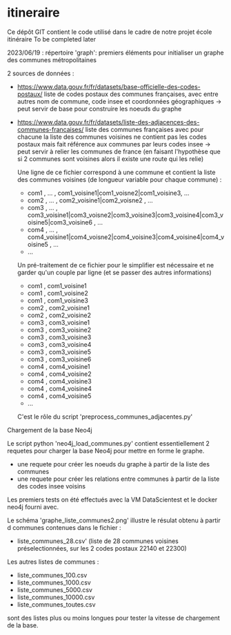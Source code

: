 # itineraire
Ce dépôt GIT contient le code utilisé dans le cadre de notre projet école itinéraire
To be completed later


2023/06/19 :
répertoire 'graph':
premiers éléments pour initialiser un graphe des communes métropolitaines

2 sources de données :

- https://www.data.gouv.fr/fr/datasets/base-officielle-des-codes-postaux/
  liste de codes postaux des communes françaises, avec entre autres nom de commune, code insee 
  et coordonnées géographiques
  -> peut servir de base pour construire les noeuds du graphe

- https://www.data.gouv.fr/fr/datasets/liste-des-adjacences-des-communes-francaises/
  liste des communes françaises avec pour chacune la liste des communes voisines
  ne contient pas les codes postaux mais fait référence aux communes par leurs codes insee
  -> peut servir à relier les communes de france 
  (en faisant l'hypothèse que si 2 communes sont voisines alors il existe une route qui les relie)
  
  Une ligne de ce fichier correspond à une commune et contient la liste des communes voisines 
  (de longueur variable pour chaque commune) :

    - com1 , ... , com1_voisine1|com1_voisne2|com1_voisine3, ...
    - com2 , ... , com2_voisine1|com2_voisne2 , ...
    - com3 , ... , com3_voisine1|com3_voisne2|com3_voisine3|com3_voisine4|com3_voisine5|com3_voisine6 , ...
    - com4 , ... , com4_voisine1|com4_voisne2|com4_voisine3|com4_voisine4|com4_voisine5 , ...
    - ...

  Un pré-traitement de ce fichier pour le simplifier est nécessaire et ne garder qu'un couple par ligne
  (et se passer des autres informations)

    - com1 , com1_voisine1
    - com1 , com1_voisine2
    - com1 , com1_voisine3
    - com2 , com2_voisine1
    - com2 , com2_voisine2
    - com3 , com3_voisine1
    - com3 , com3_voisine2
    - com3 , com3_voisine3
    - com3 , com3_voisine4
    - com3 , com3_voisine5
    - com3 , com3_voisine6
    - com4 , com4_voisine1
    - com4 , com4_voisine2
    - com4 , com4_voisine3
    - com4 , com4_voisine4
    - com4 , com4_voisine5
    - ...
 
    C'est le rôle du script 'preprocess_communes_adjacentes.py'


Chargement de la base Neo4j

Le script python 'neo4j_load_communes.py' contient essentiellement 2 requetes pour charger la base Neo4j 
pour mettre en forme le graphe.
- une requete pour créer les noeuds du graphe à partir de la liste des communes
- une requete pour créer les relations entre communes à partir de la liste des codes insee voisins

Les premiers tests on été effectués avec la VM DataScientest et le docker neo4j fourni avec. 

Le schéma 'graphe_liste_communes2.png' illustre le résulat obtenu à partir d  communes contenues dans le fichier :
- liste_communes_28.csv'
(liste de 28 communes voisines préselectionnées, sur les 2 codes postaux 22140 et 22300)

Les autres listes de communes :
- liste_communes_100.csv
- liste_communes_1000.csv
- liste_communes_5000.csv
- liste_communes_10000.csv
- liste_communes_toutes.csv
  
sont des listes plus ou moins longues pour tester la vitesse de chargement de la base. 
